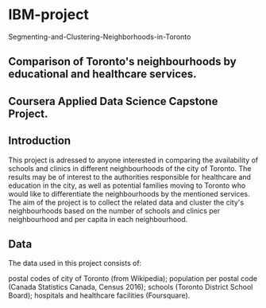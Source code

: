 # IBM-project
Segmenting-and-Clustering-Neighborhoods-in-Toronto

## Comparison of Toronto's neighbourhoods by educational and healthcare services.

## Coursera Applied Data Science Capstone Project.

## Introduction

This project is adressed to anyone interested in comparing the availability of schools and clinics in different neighbourhoods of the city of Toronto. The results may be of interest to the authorities responsible for healthcare and education in the city, as well as potential families moving to Toronto who would like to differentiate the neighbourhoods by the mentioned services. The aim of the project is to collect the related data and cluster the city's neighbourhoods based on the number of schools and clinics per neighbourhood and per capita in each neighbourhood.

## Data
The data used in this project consists of:

postal codes of city of Toronto (from Wikipedia);
population per postal code (Canada Statistics Canada, Census 2016);
schools (Toronto District School Board);
hospitals and healthcare facilities (Foursquare).
